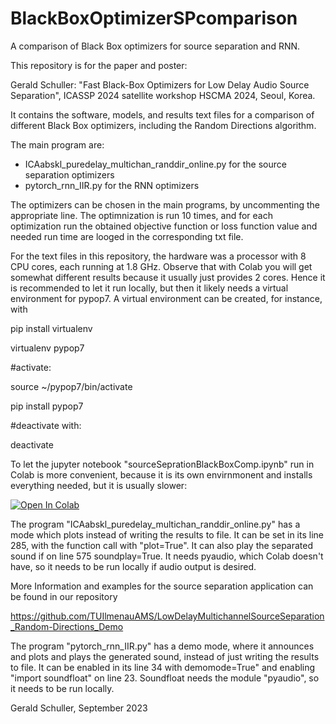 # BlackBoxOptimizerSPcomparison
A comparison of Black Box optimizers for source separation and RNN.

This repository is for the paper and poster: 

Gerald Schuller: "Fast Black-Box Optimizers for Low Delay Audio Source Separation", ICASSP 2024 satellite workshop HSCMA 2024, Seoul, Korea.  

It contains the software, models, and results text files for a comparison of different Black Box optimizers, including the Random Directions algorithm.

The main program are: 
- ICAabskl_puredelay_multichan_randdir_online.py for the source separation optimizers
- pytorch_rnn_IIR.py for the RNN optimizers

The optimizers can be chosen in the main programs, by uncommenting the appropriate line. The optimnization is run 10 times, and for each optimization run the obtained objective function or loss function value and needed run time are looged in the corresponding txt file.

For the text files in this repository, the hardware was a processor with 8 CPU cores, each running at 1.8 GHz. Observe that with Colab you will get somewhat different results because it usually just provides 2 cores. 
Hence it is recommended to let it run locally, but then it likely needs a virtual environment  for pypop7. A virtual environment can be created, for instance, with

pip install virtualenv

virtualenv pypop7

#activate:

source ~/pypop7/bin/activate

pip install pypop7

#deactivate with:

deactivate

To let the jupyter notebook "sourceSeprationBlackBoxComp.ipynb" run in Colab is more convenient, because it is its own envirnmonent and installs everything needed, but it is usually slower:

[![Open In Colab](https://colab.research.google.com/assets/colab-badge.svg)](https://colab.research.google.com/github/TUIlmenauAMS/BlackBoxOptimizerSPcomparison/blob/main/sourceSeprationBlackBoxComp.ipynb)

The program "ICAabskl_puredelay_multichan_randdir_online.py" has a mode which plots instead of writing the results to file. It can be set in its line 285, with the function call with "plot=True". It can also play the separated sound if on line 575 soundplay=True. It needs pyaudio, which Colab doesn't have, so it needs to be run locally if audio output is desired.

More Information and examples for the source separation application can be found in our repository 

https://github.com/TUIlmenauAMS/LowDelayMultichannelSourceSeparation_Random-Directions_Demo


The program "pytorch_rnn_IIR.py" has a demo mode, where it announces and plots and plays the generated sound, instead of just writing the results to file. It can be enabled in its line 34 with demomode=True" and enabling "import soundfloat" on line 23. Soundfloat needs the module "pyaudio", so it needs to be run locally.


Gerald Schuller, September 2023
